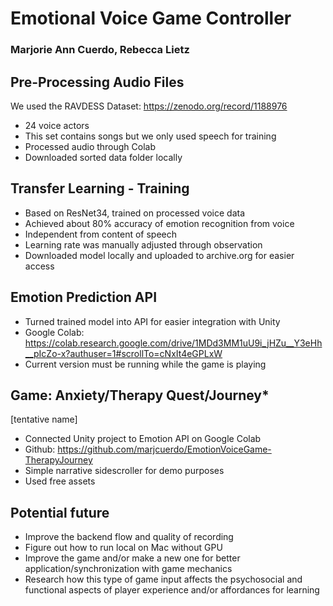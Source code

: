 # Emotional Voice Game Controller

### Marjorie Ann Cuerdo, Rebecca Lietz

## Pre-Processing Audio Files

We used the RAVDESS Dataset: https://zenodo.org/record/1188976
* 24 voice actors
* This set contains songs but we only used speech for training
* Processed audio through Colab
* Downloaded sorted data folder locally

## Transfer Learning - Training

* Based on ResNet34, trained on processed voice data
* Achieved about 80% accuracy of emotion recognition from voice
* Independent from content of speech
* Learning rate was manually adjusted through observation
* Downloaded model locally and uploaded to archive.org for easier access

## Emotion Prediction API

* Turned trained model into API for easier integration with Unity
* Google Colab: https://colab.research.google.com/drive/1MDd3MM1uU9i_jHZu__Y3eHh__pIcZo-x?authuser=1#scrollTo=cNxIt4eGPLxW
* Current version must be running while the game is playing

## Game: Anxiety/Therapy Quest/Journey* 
[tentative name]

* Connected Unity project to Emotion API on Google Colab
* Github: https://github.com/marjcuerdo/EmotionVoiceGame-TherapyJourney
* Simple narrative sidescroller for demo purposes
* Used free assets 

## Potential future

* Improve the backend flow and quality of recording
* Figure out how to run local on Mac without GPU
* Improve the game and/or make a new one for better application/synchronization with game mechanics
* Research how this type of game input affects the psychosocial and functional aspects of player experience and/or affordances for learning

